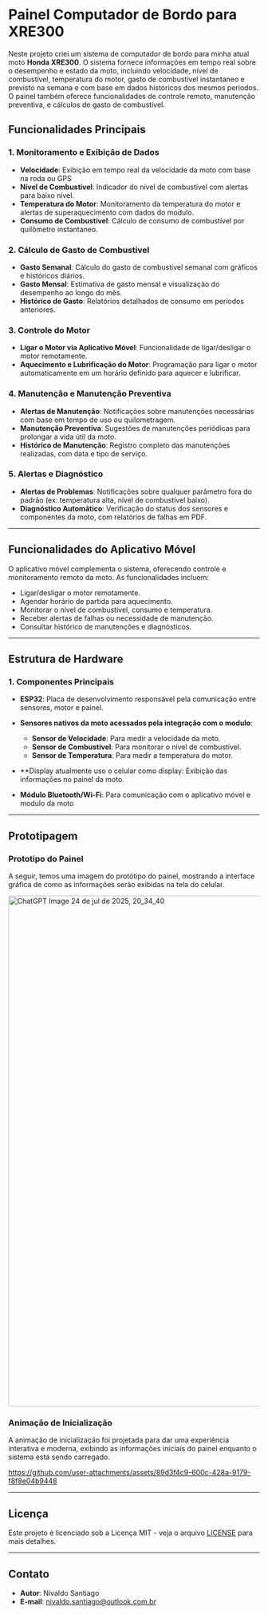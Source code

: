 # **Painel Computador de Bordo para XRE300**

Neste projeto criei um sistema de computador de bordo para minha atual moto **Honda XRE300**. 
O sistema fornece informações em tempo real sobre o desempenho e estado da moto, incluindo velocidade, nível de combustível, temperatura do motor, gasto de combustivel instantaneo e previsto na semana e com base em dados historicos dos mesmos periodos.
O painel também oferece funcionalidades de controle remoto, manutenção preventiva, e cálculos de gasto de combustível.

## **Funcionalidades Principais**

### **1. Monitoramento e Exibição de Dados**
- **Velocidade**: Exibição em tempo real da velocidade da moto com base na roda ou GPS
- **Nível de Combustível**: Indicador do nível de combustível com alertas para baixo nível.
- **Temperatura do Motor**: Monitoramento da temperatura do motor e alertas de superaquecimento com dados do modulo.
- **Consumo de Combustível**: Cálculo de consumo de combustível por quilômetro instantaneo.

### **2. Cálculo de Gasto de Combustível**
- **Gasto Semanal**: Cálculo do gasto de combustível semanal com gráficos e históricos diários.
- **Gasto Mensal**: Estimativa de gasto mensal e visualização do desempenho ao longo do mês.
- **Histórico de Gasto**: Relatórios detalhados de consumo em períodos anteriores.

### **3. Controle do Motor**
- **Ligar o Motor via Aplicativo Móvel**: Funcionalidade de ligar/desligar o motor remotamente.
- **Aquecimento e Lubrificação do Motor**: Programação para ligar o motor automaticamente em um horário definido para aquecer e lubrificar.


### **4. Manutenção e Manutenção Preventiva**
- **Alertas de Manutenção**: Notificações sobre manutenções necessárias com base em tempo de uso ou quilometragem.
- **Manutenção Preventiva**: Sugestões de manutenções periódicas para prolongar a vida útil da moto.
- **Histórico de Manutenção**: Registro completo das manutenções realizadas, com data e tipo de serviço.

### **5. Alertas e Diagnóstico**
- **Alertas de Problemas**: Notificações sobre qualquer parâmetro fora do padrão (ex: temperatura alta, nível de combustível baixo).
- **Diagnóstico Automático**: Verificação do status dos sensores e componentes da moto, com relatórios de falhas em PDF.

---

## **Funcionalidades do Aplicativo Móvel**
O aplicativo móvel complementa o sistema, oferecendo controle e monitoramento remoto da moto. As funcionalidades incluem:
- Ligar/desligar o motor remotamente.
- Agendar horário de partida para aquecimento.
- Monitorar o nível de combustível, consumo e temperatura.
- Receber alertas de falhas ou necessidade de manutenção.
- Consultar histórico de manutenções e diagnósticos.

---

## **Estrutura de Hardware**

### **1. Componentes Principais**
- **ESP32**: Placa de desenvolvimento responsável pela comunicação entre sensores, motor e painel.
- **Sensores nativos da moto acessados pela integração com o modulo**:
  - **Sensor de Velocidade**: Para medir a velocidade da moto.
  - **Sensor de Combustível**: Para monitorar o nível de combustível.
  - **Sensor de Temperatura**: Para medir a temperatura do motor.

- **Display atualmente uso o celular como display: Exibição das informações no painel da moto.
- **Módulo Bluetooth/Wi-Fi**: Para comunicação com o aplicativo móvel e modulo da moto

---



## **Prototipagem**

### **Prototipo do Painel**
A seguir, temos uma imagem do protótipo do painel, mostrando a interface gráfica de como as informações serão exibidas na tela do celular.

<img width="1024" height="1024" alt="ChatGPT Image 24 de jul  de 2025, 20_34_40" src="https://github.com/user-attachments/assets/866eb16e-b81e-45d4-badd-a875aa2d9204" />


### **Animação de Inicialização**
A animação de inicialização foi projetada para dar uma experiência interativa e moderna, exibindo as informações iniciais do painel enquanto o sistema está sendo carregado.




https://github.com/user-attachments/assets/89d3f4c9-600c-428a-9179-f8f8e04b9448



---

## **Licença**

Este projeto é licenciado sob a Licença MIT - veja o arquivo [LICENSE](LICENSE) para mais detalhes.

---

## **Contato**

- **Autor**: Nivaldo Santiago
- **E-mail**: nivaldo.santiago@outlook.com.br
